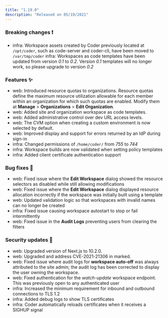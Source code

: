 ```yaml
---
title: "1.19.0"
description: "Released on 05/19/2021"
---
```


### Breaking changes ❗

- infra: Workspace assets created by Coder previously located at `/opt/coder`,
  such as code-server and coder-cli, have been moved to `/var/tmp/coder`
  infra: Workspaces as code templates have been updated from version *0.1* to
  *0.2*. Version *0.1* templates will no longer work, so please upgrade to
  version *0.2*

### Features ✨

- web: Introduced resource quotas to organizations. Resource quotas define the
  maximum resource utilization allowable for each member within an organization
  for which such quotas are enabled. Modify them at **Manage** >
  **Organizations** > **Edit Organization**.
- web: Added site and organization workspace as code templates.
- web: Added administrative control over dev URL access levels.
- web: The CVM option when creating a custom environment is now selected by default.
- web: Improved display and support for errors returned by an IdP during sign-in
- infra: Changed permissions of `/home/coder/` from _755_ to _744_
- infra: Workspace builds are now validated when setting policy templates
- infra: Added client certificate authentication support

### Bug fixes 🐛

- web: Fixed issue where the **Edit Workspace** dialog showed the resource
  selectors as disabled while still allowing modifications
- web: Fixed issue where the **Edit Workspace** dialog displayed resource
  allocation incorrectly if the workspace was initially built using a template
- web: Updated validation logic so that workspaces with invalid names can no
  longer be created
- infra: Fixed issue causing workspace autostart to stop or fail intermittently
- web: Fixed issue in the **Audit Logs** preventing users from clearing the
  filters

### Security updates 🔐

- web: Upgraded version of Next.js to 10.2.0.
- web: Upgraded and address CVE-2021-21306 in marked.
- web: Fixed issue where audit logs for **workspace auto-off** was always
  attributed to the site admin; the audit log has been corrected to display the
  user owning the workspace.
- web: Fixed authentication for the _watch-update_ workspace endpoint. This was
  previously open to any authenticated user
- infra: Increased the minimum requirement for inbound and outbound connections
  to TLS 1.2
- infra: Added debug logs to show TLS certificates
- infra: Coder automatically reloads certificates when it receives a SIGHUP
  signal
